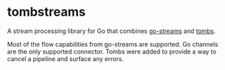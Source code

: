 # tombstreams

A stream processing library for Go that combines [go-streams](https://github.com/reugn/go-streams) and [tombs](https://github.com/go-tomb/tomb).

Most of the flow capabilities from go-streams are supported.  Go channels are the only supported connector.  Tombs were added to provide a way to cancel a pipeline and surface any errors.
